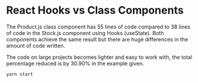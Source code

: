 # React Hooks vs Class Components

The Product.js class component has 55 lines of code compared to 38 lines of code in the
Stock.js component using Hooks (useState). Both components achieve the same result
but there are huge differences in the amount of code written.

The code on large projects becomes lighter and easy to work with, the total
percentage reduced is by 30.90% in the example given.

```bash
yarn start
```